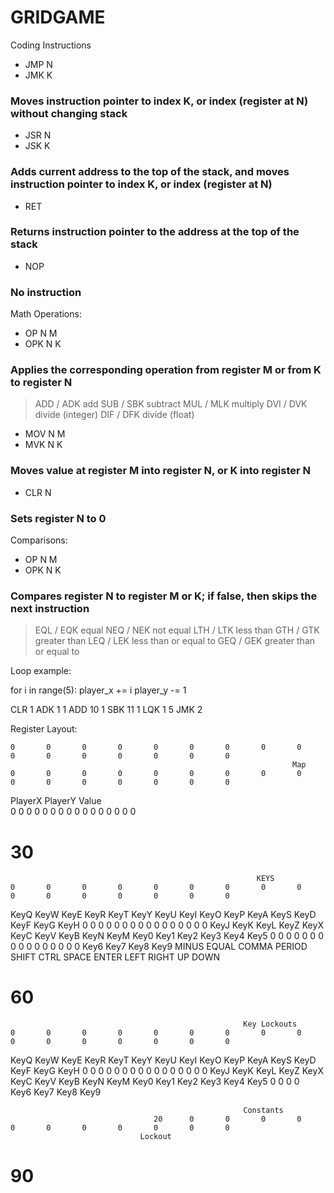 # GRIDGAME

Coding Instructions
- JMP   N
- JMK   K
### Moves instruction pointer to index K, or index (register at N) without changing stack
- JSR   N
- JSK   K
### Adds current address to the top of the stack, and moves instruction pointer to index K, or index (register at N)

- RET
### Returns instruction pointer to the address at the top of the stack

- NOP
### No instruction


Math Operations:
- OP    N   M
- OPK   N   K
### Applies the corresponding operation from register M or from K to register N
> ADD / ADK     add
> SUB / SBK     subtract
> MUL / MLK     multiply
> DVI / DVK     divide (integer)
> DIF / DFK     divide (float)

- MOV   N   M
- MVK   N   K
### Moves value at register M into register N, or K into register N

- CLR   N
### Sets register N to 0


Comparisons:
- OP    N   M
- OPK   N   K
### Compares register N to register M or K; if false, then skips the next instruction
> EQL / EQK     equal
> NEQ / NEK     not equal
> LTH / LTK     less than
> GTH / GTK     greater than
> LEQ / LEK     less than or equal to
> GEQ / GEK     greater than or equal to




Loop example:

for i in range(5):
    player_x += i
    player_y -= 1

CLR 1
ADK 1  1
ADD 10 1
SBK 11 1
LQK 1  5
JMK 2



Register Layout:

    0       0       0       0       0       0       0       0       0       0       0       0       0       0       0       0
                                                                   Map   
    0       0       0       0       0       0       0       0       0       0       0       0       0       0       0       0
 PlayerX PlayerY  Value  
    0       0       0       0       0       0       0       0       0       0       0       0       0       0       0       0

# 30
                                                           KEYS
    0       0       0       0       0       0       0       0       0       0       0       0       0       0       0       0
  KeyQ    KeyW    KeyE    KeyR    KeyT    KeyY    KeyU    KeyI    KeyO    KeyP    KeyA    KeyS    KeyD    KeyF    KeyG    KeyH
    0       0       0       0       0       0       0       0       0       0       0       0       0       0       0       0
  KeyJ    KeyK    KeyL    KeyZ    KeyX    KeyC    KeyV    KeyB    KeyN    KeyM    Key0    Key1    Key2    Key3    Key4    Key5
    0       0       0       0       0       0       0       0       0       0       0       0       0       0       0       0
  Key6    Key7    Key8    Key9    MINUS   EQUAL   COMMA   PERIOD  SHIFT   CTRL    SPACE   ENTER   LEFT    RIGHT    UP     DOWN

# 60
                                                        Key Lockouts
    0       0       0       0       0       0       0       0       0       0       0       0       0       0       0       0
  KeyQ    KeyW    KeyE    KeyR    KeyT    KeyY    KeyU    KeyI    KeyO    KeyP    KeyA    KeyS    KeyD    KeyF    KeyG    KeyH
    0       0       0       0       0       0       0       0       0       0       0       0       0       0       0       0
  KeyJ    KeyK    KeyL    KeyZ    KeyX    KeyC    KeyV    KeyB    KeyN    KeyM    Key0    Key1    Key2    Key3    Key4    Key5
    0       0       0       0     
  Key6    Key7    Key8    Key9

                                                        Constants
                                    20      0       0       0       0       0       0       0       0       0       0       0
                                 Lockout 

# 90

